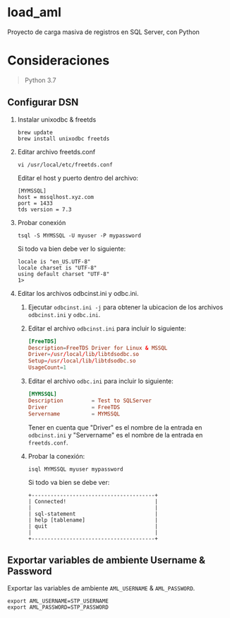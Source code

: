 # load_aml
Proyecto de carga masiva de registros en SQL Server, con Python

# Consideraciones

> Python 3.7

## Configurar DSN

1. Instalar unixodbc & freetds
    ```shell
    brew update
    brew install unixodbc freetds
    ```
2. Editar archivo freetds.conf
    ```shell
    vi /usr/local/etc/freetds.conf
    ```
    Editar el host y puerto dentro del archivo:
    ```shell
    [MYMSSQL]
    host = mssqlhost.xyz.com
    port = 1433
    tds version = 7.3
    ```

3. Probar conexión
    ```shell
    tsql -S MYMSSQL -U myuser -P mypassword
    ```
    Si todo va bien debe ver lo siguiente:
    ```shell
    locale is "en_US.UTF-8"
    locale charset is "UTF-8"
    using default charset "UTF-8"
    1>
    ```

4. Editar los archivos odbcinst.ini y odbc.ini.
    1. Ejecutar `odbcinst.ini -j` para obtener la ubicacion de los archivos `odbcinst.ini` y `odbc.ini`.
    2. Editar el archivo `odbcinst.ini` para incluir lo siguiente:
        ```conf
        [FreeTDS]
        Description=FreeTDS Driver for Linux & MSSQL
        Driver=/usr/local/lib/libtdsodbc.so
        Setup=/usr/local/lib/libtdsodbc.so
        UsageCount=1
        ```
    3. Editar el archivo `odbc.ini` para incluir lo siguiente:
        ```conf
        [MYMSSQL]
        Description         = Test to SQLServer
        Driver              = FreeTDS
        Servername          = MYMSSQL
        ```

        Tener en cuenta que "Driver" es el nombre de la entrada en `odbcinst.ini` y "Servername" es el nombre de la entrada en `freetds.conf`.
    4. Probar la conexión:
        ```shell
        isql MYMSSQL myuser mypassword
        ```
        Si todo va bien se debe ver:
        ```shell
        +---------------------------------------+
        | Connected!                            |
        |                                       |
        | sql-statement                         |
        | help [tablename]                      |
        | quit                                  |
        |                                       |
        +---------------------------------------+
        ```
## Exportar variables de ambiente Username & Password
Exportar las variables de ambiente `AML_USERNAME` & `AML_PASSWORD`.
```shell
export AML_USERNAME=STP_USERNAME
export AML_PASSWORD=STP_PASSWORD
```